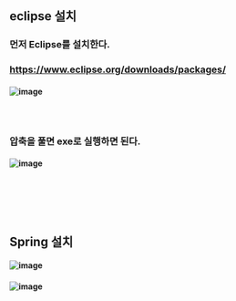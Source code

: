 ## eclipse 설치
### 먼저 Eclipse를 설치한다.
### https://www.eclipse.org/downloads/packages/
#### ![image](https://github.com/user-attachments/assets/e00aa037-14d2-44b2-ab74-38c4a24730d9)
### <br/>

### 압축을 풀면 exe로 실행하면 된다.
#### ![image](https://github.com/user-attachments/assets/f441bc21-fcab-422d-8e46-c48799266de5)
### <br/><br/><br/>

## Spring 설치
#### ![image](https://github.com/user-attachments/assets/e1391ae8-f7e8-4367-9421-26123e4947f5)
#### ![image](https://github.com/user-attachments/assets/898c7e3d-0fa8-40c6-80a3-aec0e023d3fc)


